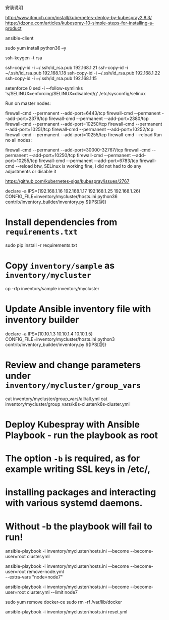 
安装说明

http://www.itmuch.com/install/kubernetes-deploy-by-kubespray2.8.3/
https://dzone.com/articles/kubespray-10-simple-steps-for-installing-a-product


ansible-client

sudo yum install python36 –y

ssh-keygen -t rsa

ssh-copy-id -i ~/.ssh/id_rsa.pub 192.168.1.21
ssh-copy-id -i ~/.ssh/id_rsa.pub 192.168.1.18
ssh-copy-id -i ~/.ssh/id_rsa.pub 192.168.1.22
ssh-copy-id -i ~/.ssh/id_rsa.pub 192.168.1.15


setenforce 0
sed -i --follow-symlinks 's/SELINUX=enforcing/SELINUX=disabled/g' /etc/sysconfig/selinux

Run on master nodes:

firewall-cmd --permanent --add-port=6443/tcp
firewall-cmd --permanent --add-port=2379/tcp
firewall-cmd --permanent --add-port=2380/tcp
firewall-cmd --permanent --add-port=10250/tcp
firewall-cmd --permanent --add-port=10251/tcp
firewall-cmd --permanent --add-port=10252/tcp
firewall-cmd --permanent --add-port=10255/tcp
firewall-cmd --reload
Run no all nodes:

firewall-cmd --permanent --add-port=30000-32767/tcp
firewall-cmd --permanent --add-port=10250/tcp
firewall-cmd --permanent --add-port=10255/tcp
firewall-cmd --permanent --add-port=6783/tcp
firewall-cmd --reload
btw, SELinux is working fine, i did not had to do any adjustments or disable it

https://github.com/kubernetes-sigs/kubespray/issues/2767


declare -a IPS=(192.168.1.16 192.168.1.17 192.168.1.25 192.168.1.26)
CONFIG_FILE=inventory/mycluster/hosts.ini python36 contrib/inventory_builder/inventory.py ${IPS[@]}


# Install dependencies from ``requirements.txt``
sudo pip install -r requirements.txt

# Copy ``inventory/sample`` as ``inventory/mycluster``
cp -rfp inventory/sample inventory/mycluster

# Update Ansible inventory file with inventory builder
declare -a IPS=(10.10.1.3 10.10.1.4 10.10.1.5)
CONFIG_FILE=inventory/mycluster/hosts.ini python3 contrib/inventory_builder/inventory.py ${IPS[@]}

# Review and change parameters under ``inventory/mycluster/group_vars``
cat inventory/mycluster/group_vars/all/all.yml
cat inventory/mycluster/group_vars/k8s-cluster/k8s-cluster.yml

# Deploy Kubespray with Ansible Playbook - run the playbook as root
# The option `-b` is required, as for example writing SSL keys in /etc/,
# installing packages and interacting with various systemd daemons.
# Without -b the playbook will fail to run!
ansible-playbook -i inventory/mycluster/hosts.ini --become --become-user=root cluster.yml


ansible-playbook -i inventory/mycluster/hosts.ini --become --become-user=root remove-node.yml \
  --extra-vars "node=node7"


ansible-playbook -i inventory/mycluster/hosts.ini --become --become-user=root cluster.yml --limit node7

sudo yum remove docker-ce
sudo rm -rf /var/lib/docker


ansible-playbook -i inventory/mycluster/hosts.ini reset.yml

